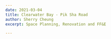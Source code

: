 ```yaml
---
date: 2021-03-04
title: Clearwater Bay - Pik Sha Road
author: Sherry Cheung
excerpt: Space Planning, Renovation and FF&E

---
```

